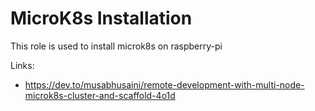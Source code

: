 # MicroK8s Installation

This role is used to install microk8s on raspberry-pi

Links:
- https://dev.to/musabhusaini/remote-development-with-multi-node-microk8s-cluster-and-scaffold-4o1d
